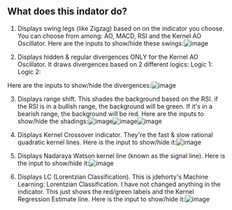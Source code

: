 ## What does this indator do?
1. Displays swing legs (like Zigzag) based on on the indicator you choose. You can choose from among: AO, MACD, RSI and the Kernel AO Oscillator. Here are the inputs to show/hide these swings:![image](https://github.com/araamas/Pinescript-Scripts/assets/104917239/ed6245a8-a764-4ee6-9403-3501c6569f39)

2. Displays hidden & regular divergences ONLY for the Kernel AO Oscillator. It draws divergences based on 2 different logics:
Logic 1:
Logic 2:

Here are the inputs to show/hide the divergences:![image](https://github.com/araamas/Pinescript-Scripts/assets/104917239/79638677-2a2e-4920-aa1d-d3f508c32b93)

3. Displays range shift. This shades the background based on the RSI. if the RSI is in a bullish range, the background will be green. If it's in a bearish range, the background will be red. Here are the inputs to show/hide the shadings:![image](https://github.com/araamas/Pinescript-Scripts/assets/104917239/4642fa42-3b80-49a5-8c18-6ccb31276198)![image](https://github.com/araamas/Pinescript-Scripts/assets/104917239/85f3e6ea-1ea7-43f0-9dee-5f0ec5561608)![image](https://github.com/araamas/Pinescript-Scripts/assets/104917239/52fac829-35c9-4194-9de8-593898a0c421)

4. Displays Kernel Crossover indicator. They're the fast & slow rational quadratic kernel lines. Here is the input to show/hide it:![image](https://github.com/araamas/Pinescript-Scripts/assets/104917239/2e8d1f0f-e4ba-4a74-bf6c-e9b265502259)
   
5. Displays Nadaraya Watson kernel line (known as the signal line). Here is the input to show/hide it:![image](https://github.com/araamas/Pinescript-Scripts/assets/104917239/ef37e56d-a7af-4faf-a9b0-f0e3db1b3085)

6. Displays LC (Lorentzian Classification). This is jdehorty's Machine Learning: Lorentzian Classification. I have not changed anything in the indicator. This just shows the red/green labels and the Kernel Regression Estimate line. Here is the input to show/hide it:![image](https://github.com/araamas/Pinescript-Scripts/assets/104917239/ee5020cc-e802-4c6b-96e0-a1659bb3c01a)
